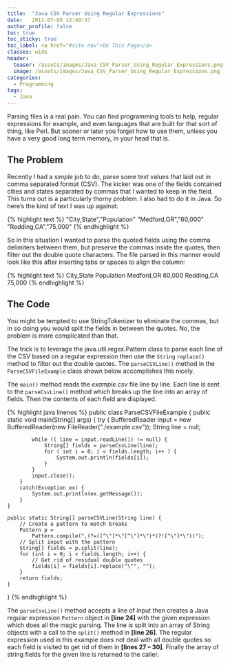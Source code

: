 ```yaml
---
title:  "Java CSV Parser Using Regular Expressions"
date:   2011-07-05 12:40:37
author_profile: false
toc: true
toc_sticky: true
toc_label: <a href="#site-nav">On This Page</a>
classes: wide
header:
  teaser: /assets/images/Java_CSV_Parser_Using_Regular_Expressions.png
  image: /assets/images/Java_CSV_Parser_Using_Regular_Expressions.png
categories: 
  - Programming
tags: 
  - Java
---
```


Parsing files is a real pain. You can find programming tools to help, regular expressions for example, and even languages that are built for that sort of thing, like Perl.  But sooner or later you forget how to use them, unless you have a very good long term memory, in your head that is.

## The Problem

Recently I had a *simple* job to do, parse some text values that laid out in comma separated format (CSV). The kicker was one of the fields contained cities and states separated by commas that I wanted to keep in the field. This turns out is a particularly thorny problem. I also had to do it in Java. So here’s the kind of text I was up against:

{% highlight text %}
"City,State","Population"
"Medford,OR","60,000"
"Redding,CA","75,000"
{% endhighlight %}

So in this situation I wanted to parse the quoted fields using the comma delimiters between them, but preserve the commas inside the quotes, then filter out the double quote characters.  The file parsed in this manner would look like this after inserting tabs or spaces to align the column:

{% highlight text %}
City,State Population
Medford,OR 60,000
Redding,CA 75,000
{% endhighlight %}


## The Code

You might be tempted to use StringTokenizer to eliminate the commas, but in so doing you would split the fields in between the quotes.  No, the problem is more complicated than that.

The trick is to leverage the java.util.regex.Pattern class to parse each line of the CSV based on a regular expression then use the `String` `replace()` method to filter out the double quotes.  The `parseCSVLine()` method in the `ParseCSVFileExample` class shown below accomplishes this nicely.

The `main()` method reads the *example.csv* file line by line. Each line is sent to the `parseCsvLine()` method which breaks up the line into an array of fields.  Then the contents of each field are displayed.

{% highlight java linenos %}
public class ParseCSVFileExample {
    public static void main(String[] args) {
        try {
            BufferedReader input = new
            BufferedReader(new FileReader("./example.csv"));
            String line = null;

            while (( line = input.readLine()) != null) {
                String[] fields = parseCsvLine(line);
                for ( int i = 0; i < fields.length; i++ ) {
                    System.out.println(fields[i]);
                }
            }
            input.close();
        }
        catch(Exception ex) {
            System.out.println(ex.getMessage());
        }
    }

    public static String[] parseCSVLine(String line) {
        // Create a pattern to match breaks
        Pattern p =
            Pattern.compile(",(?=([^\"]*\"[^\"]*\")*(?![^\"]*\"))");
        // Split input with the pattern
        String[] fields = p.split(line);
        for (int i = 0; i < fields.length; i++) {
            // Get rid of residual double quotes
            fields[i] = fields[i].replace("\"", "");
        }
        return fields;
    }
}
{% endhighlight %}

The `parseCsvLine()` method accepts a line of input then creates a Java regular expression `Pattern` object in **[line 24]** with the given expression which does all the magic parsing. The line is split into an array of String objects with a call to the `split()` method in **[line 26]**. The regular expression used in this example does not deal with all double quotes so each field is visited to get rid of them in **[lines 27 – 30]**. Finally the array of string fields for the given line is returned to the caller.
